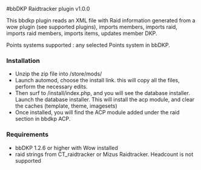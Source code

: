 #bbDKP Raidtracker plugin v1.0.0

This bbdkp plugin reads an XML file with Raid information generated from a wow plugin (see supported plugins), imports members, imports raid, imports raid members, imports items, updates member DKP. 

Points systems supported : any selected Points system in bbDKP. 

### Installation
* 	Unzip the zip file into /store/mods/</li>
* 	Launch automod, choose the install link. this will copy all the files, perform the necessary edits. </li>
* 	Then surf to /install/index.php, and you will see the database installer. Launch the database installer.  This will install the acp module, and clear the caches (template, theme, imagesets)
*	Once installed, you will find the ACP module added under the raid section in bbdkp ACP.</li>


### Requirements
*	bbDKP 1.2.6 or higher with Wow installed
*	raid strings from CT_raidtracker or Mizus Raidtracker. Headcount is not supported





